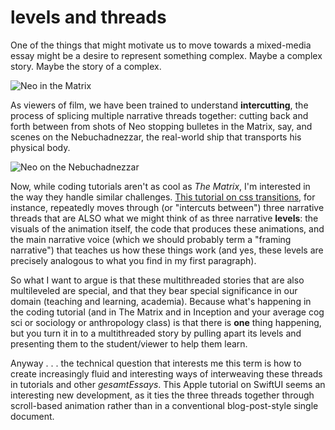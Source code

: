 # levels and threads

One of the things that might motivate us to move towards a mixed-media essay might be a desire to represent something complex. Maybe a complex story. Maybe the story of a complex.

![Neo in the Matrix](https://media.comicbook.com/2019/04/matrix-1165629-1280x0.jpeg)

As viewers of film, we have been trained to understand **intercutting**, the process of splicing multiple narrative threads together: cutting back and forth between from shots of Neo stopping bulletes in the Matrix, say, and scenes on the Nebuchadnezzar, the real-world ship that transports his physical body.

![Neo on the Nebuchadnezzar](https://static.hollywoodreporter.com/sites/default/files/2019/03/the_matrix_1999-photofest_still_2-embed_-2019-compressed.jpg)

Now, while coding tutorials aren't as cool as *The Matrix*, I'm interested in the way they handle similar challenges. [This tutorial on css transitions](https://www.joshwcomeau.com/animation/css-transitions/), for instance, repeatedly moves through (or "intercuts between") three narrative threads that are ALSO what we might think of as three narrative **levels**: the visuals of the animation itself, the code that produces these animations, and the main narrative voice (which we should probably term a "framing narrative") that teaches us how these things work (and yes, these levels are precisely analogous to what you find in my first paragraph). 

So what I want to argue is that these multithreaded stories that are also multileveled are special, and that they bear special significance in our domain (teaching and learning, academia). Because what's happening in the coding tutorial (and in The Matrix and in Inception and your average cog sci or sociology or anthropology class) is that there is **one** thing happening, but you turn it in to a multithreaded story by pulling apart its levels and presenting them to the student/viewer to help them learn. 

Anyway . . . the technical question that interests me this term is how to create increasingly fluid and interesting ways of interweaving these threads in tutorials and other *gesamtEssays*. This Apple tutorial on SwiftUI seems an interesting new development, as it ties the three threads together through scroll-based animation rather than in a conventional blog-post-style single document.
